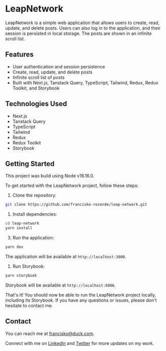 # LeapNetwork

LeapNetwork is a simple web application that allows users to create, read, update, and delete posts. Users can also log in to the application, and their session is persisted in local storage. The posts are shown in an infinite scroll list.

## Features

- User authentication and session persistence
- Create, read, update, and delete posts
- Infinite scroll list of posts
- Built with Next.js, Tanstack Query, TypeScript, Tailwind, Redux, Redux Toolkit, and Storybook

## Technologies Used

- Next.js
- Tanstack Query
- TypeScript
- Tailwind
- Redux
- Redux Toolkit
- Storybook

## Getting Started

This project was build using Node v16.16.0.

To get started with the LeapNetwork project, follow these steps:

1. Clone the repository:

```bash
git clone https://github.com/francisko-rezende/leap-network.git
```

1. Install dependencies:

```bash
cd leap-network
yarn install
```

3. Run the application:

```bash
yarn dev
```

The application will be available at `http://localhost:3000`.

1. Run Storybook:

```bash
yarn storybook
```

Storybook will be available at `http://localhost:6006`.

That's it! You should now be able to run the LeapNetwork project locally, including its Storybook. If you have any questions or issues, please don't hesitate to contact me.

## Contact

You can reach me at francisko@duck.com.

Connect with me on [LinkedIn](https://www.linkedin.com/in/francisko-rezende/) and [Twitter](https://twitter.com/francisko_r) for more updates on my work.

